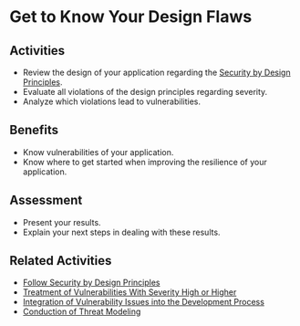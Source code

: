# Get to Know Your Design Flaws

## Activities

- Review the design of your application regarding the [Security by Design Principles](https://github.com/AppSecure-nrw/security-belts/wiki/Security-by-Design-Principles).
- Evaluate all violations of the design principles regarding severity.
- Analyze which violations lead to vulnerabilities.

## Benefits

- Know vulnerabilities of your application.
- Know where to get started when improving the resilience of your application.

## Assessment

- Present your results.
- Explain your next steps in dealing with these results.

## Related Activities

- [Follow Security by Design Principles](../orange/follow-security-by-design-principles.md)
- [Treatment of Vulnerabilities With Severity High or Higher](../green/treatment-of-vulnerabilities-with-severity-high-or-higher.md)
- [Integration of Vulnerability Issues into the Development Process](../green/integration-of-vulnerability-issues-into-the-development-process.md)
- [Conduction of Threat Modeling](conduction-of-threat-modeling.md)
